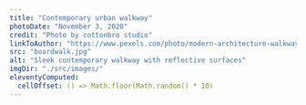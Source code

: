 ```yaml
---
title: "Contemporary urban walkway"
photoDate: "November 3, 2020"
credit: "Photo by cottonbro studio"
linkToAuthor: "https://www.pexels.com/photo/modern-architecture-walkway-4505678/"
src: "boardwalk.jpg"
alt: "Sleek contemporary walkway with reflective surfaces"
imgDir: "./src/images/"
eleventyComputed:
  cellOffset: () => Math.floor(Math.random() * 10)
---
```

